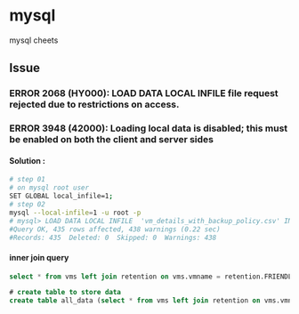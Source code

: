 # mysql
mysql cheets

## Issue
### ERROR 2068 (HY000): LOAD DATA LOCAL INFILE file request rejected due to restrictions on access.
### ERROR 3948 (42000): Loading local data is disabled; this must be enabled on both the client and server sides
#### Solution : 
```sh
# step 01
# on mysql root user
SET GLOBAL local_infile=1;
# step 02
mysql --local-infile=1 -u root -p
# mysql> LOAD DATA LOCAL INFILE  'vm_details_with_backup_policy.csv' INTO TABLE vms FIELDS TERMINATED BY ','  ENCLOSED BY '"' LINES TERMINATED BY '\n' IGNORE 1 ROWS;
#Query OK, 435 rows affected, 438 warnings (0.22 sec)
#Records: 435  Deleted: 0  Skipped: 0  Warnings: 438
```


#### inner join query
```sql
select * from vms left join retention on vms.vmname = retention.FRIENDLYNAME union all select * from vms right join retention on vms.vmname = retention.FRIENDLYNAME where vms.vmname is null;

# create table to store data
create table all_data (select * from vms left join retention on vms.vmname = retention.FRIENDLYNAME union all select * from vms right join retention on vms.vmname = retention.FRIENDLYNAME where vms.vmname is null);
```
